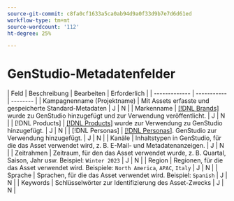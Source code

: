 ```yaml
---
source-git-commit: c8fa0cf1633a5ca0ab94d9a0f33d9b7e7d6d61ed
workflow-type: tm+mt
source-wordcount: '112'
ht-degree: 25%

---
```

# GenStudio-Metadatenfelder

<!-- copied this table right into the topic bc was having trouble with snippet injection error -->

| Feld | Beschreibung | Bearbeiten | Erforderlich |
| ------------- | ----------- | -------- |
| Kampagnenname (Projektname) | Mit Assets erfasste und gespeicherte Standard-Metadaten | J | N |
| Markenname | [[!DNL Brands]](/help/user-guide/guidelines/brands.md) wurde zu GenStudio hinzugefügt und zur Verwendung veröffentlicht. | J | N |
| [!DNL Products] | [[!DNL Products]](/help/user-guide/guidelines/products.md) wurde zur Verwendung zu GenStudio hinzugefügt. | J | N |
| [!DNL Personas] | [[!DNL Personas]](/help/user-guide/guidelines/personas.md). GenStudio zur Verwendung hinzugefügt. | J | N |
| Kanäle | Inhaltstypen in GenStudio, für die das Asset verwendet wird, z. B. E-Mail- und Metadatenanzeigen. | J | N |
| Zeitrahmen | Zeitraum, für den das Asset verwendet wurde, z. B. Quartal, Saison, Jahr usw. Beispiel: `Winter 2023` | J | N |
| Region | Regionen, für die das Asset verwendet wird. Beispiele: `North America`, `APAC`, `Italy` | J | N |
| Sprache | Sprachen, für die das Asset verwendet wird. Beispiel: `Spanish` | J | N |
| Keywords | Schlüsselwörter zur Identifizierung des Asset-Zwecks | J | N |
<!-- 
| Prompt        | Metadata that describes information used to generate asset | N |
| Filename      | Default metadata captured and stored with asset | N |
| File format   | Default metadata captured and stored with asset | N |
| Timestamps    | Default metadata captured and stored with asset | N |
| Size          | Default metadata captured and stored with asset | N |
| Color tag     | **Colors**: Red, Dark_Red, Magenta, Yellow, Mustard, Pink, Dark_Pink, Gold, Orange, Mud_Green, Black, White, Off_White, Gray, Dark_Gray, Silver, Cream, Khaki, Brown, Dark_Brown, Maroon, Tan, Beige, Olive, Green, Bright_Green, Dark_Green, Light_Green, Blue, Dark_Blue, Light_Blue, Royal_Blue, Cyan, Violet, Purple, Lavender, Turquoise, Plum, Emerald, Lilac<br>**Tone**: Warm, Neutral, Cool | N |
| Smart tag     | Keywords assigned by AI based on characteristics identified in the content | N | -->

<!--
Description should include any defaults or ranges.
Not sure which metadata they will restrict from edit. Do we need to distinguish changes made during creation process or AFTER the content creation and approval. Obviously data assigned by machine is not editable.
-->
